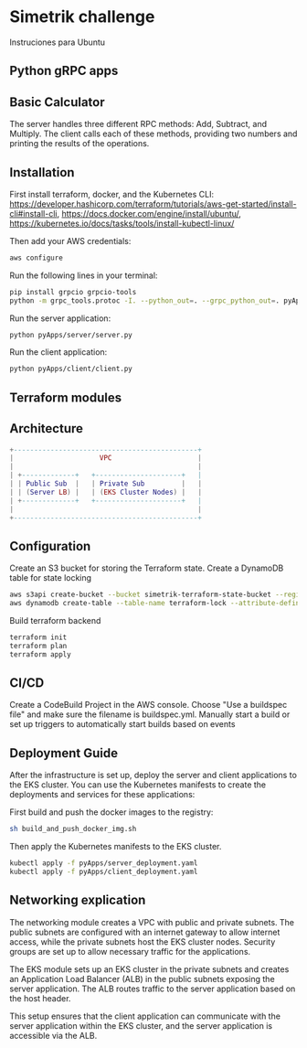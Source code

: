 # Simetrik challenge

Instruciones para Ubuntu

## Python gRPC apps

## Basic Calculator

The server handles three different RPC methods: Add, Subtract, and Multiply. The client calls each of these methods, providing two numbers and printing the results of the operations. 

## Installation

First install terraform, docker, and the Kubernetes CLI:
https://developer.hashicorp.com/terraform/tutorials/aws-get-started/install-cli#install-cli,
https://docs.docker.com/engine/install/ubuntu/,
https://kubernetes.io/docs/tasks/tools/install-kubectl-linux/

Then add your AWS credentials:
```bash
aws configure
```

Run the following lines in your terminal:

```bash
pip install grpcio grpcio-tools
python -m grpc_tools.protoc -I. --python_out=. --grpc_python_out=. pyApps/service.proto
```

Run the server application:
```bash
python pyApps/server/server.py
```

Run the client application:
```bash
python pyApps/client/client.py
```

## Terraform modules

## Architecture
```lua
+---------------------------------------------+
|                     VPC                     |
|                                             |
| +-------------+   +---------------------+   |
| | Public Sub  |   | Private Sub         |   |
| | (Server LB) |   | (EKS Cluster Nodes) |   |
| +-------------+   +---------------------+   |
|                                             |
+---------------------------------------------+
```
## Configuration

Create an S3 bucket for storing the Terraform state.
Create a DynamoDB table for state locking

```bash
aws s3api create-bucket --bucket simetrik-terraform-state-bucket --region us-east-1
aws dynamodb create-table --table-name terraform-lock --attribute-definitions AttributeName=LockID,AttributeType=S --key-schema AttributeName=LockID,KeyType=HASH --provisioned-throughput ReadCapacityUnits=5,WriteCapacityUnits=5
```

Build terraform backend
```bash
terraform init
terraform plan
terraform apply
```

## CI/CD

Create a CodeBuild Project in the AWS console. Choose "Use a buildspec file" and make sure the filename is buildspec.yml. Manually start a build or set up triggers to automatically start builds based on events

## Deployment Guide

After the infrastructure is set up, deploy the server and client applications to the EKS cluster. You can use the Kubernetes manifests to create the deployments and services for these applications:

First build and push the docker images to the registry:

```bash
sh build_and_push_docker_img.sh
```

Then apply the Kubernetes manifests to the EKS cluster.

```bash
kubectl apply -f pyApps/server_deployment.yaml
kubectl apply -f pyApps/client_deployment.yaml
```

## Networking explication

The networking module creates a VPC with public and private subnets. The public subnets are configured with an internet gateway to allow internet access, while the private subnets host the EKS cluster nodes. Security groups are set up to allow necessary traffic for the applications.

The EKS module sets up an EKS cluster in the private subnets and creates an Application Load Balancer (ALB) in the public subnets exposing the server application. The ALB routes traffic to the server application based on the host header.

This setup ensures that the client application can communicate with the server application within the EKS cluster, and the server application is accessible via the ALB.
